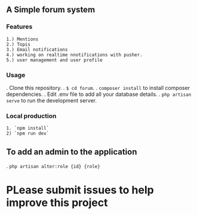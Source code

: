 ## A Simple forum system

### Features
    1.) Mentions
    2.) Topis
    3.) Email notifications
    4.) working on realtime nnotifications with pusher.
    5.) user management and user profile
    
### Usage 
. Clone this repository.
. `$ cd forum`.
. `composer install` to install composer dependencies.
. Edit .env file to add all your database details.
. `php artisan serve` to run the development server.
    
### Local production 
    1. `npm install`
    2) `npm run dev`
    
## To add an admin to the application 
 . `php artisan alter:role {id} {role}` 
# PLease submit issues to help improve this project
